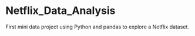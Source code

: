 # Netflix_Data_Analysis
First mini data project using Python and pandas to explore a Netflix dataset.
